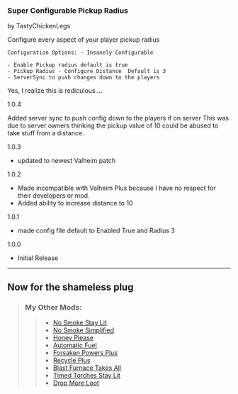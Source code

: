 ### Super Configurable Pickup Radius
by TastyChickenLegs


Configure every aspect of your player pickup radius 

```
Configuration Options: - Insanely Configurable

- Enable Pickup radius default is true
- Pickup Radius - Configure Distance  Default is 3
- ServerSync to push changes down to the players
```

Yes, I realize this is rediculous.... 

1.0.4

Added server sync to push config down to the players if on server
This was due to server owners thinking the pickup value of 10 could be abused to take stuff from a distance.


1.0.3

- updated to newest Valheim patch

1.0.2

- Made incompatible with Valheim Plus because I have no respect for their developers or mod.  
- Added ability to increase distance to 10


1.0.1

- made config file default to Enabled True and Radius 3

1.0.0

- Initial Release

_____
##	Now for the shameless plug

> ### My Other Mods:
>>* [No Smoke Stay Lit](https://valheim.thunderstore.io/package/TastyChickenLeg/NoSmokeStayLit/)
>>* [No Smoke Simplified](https://valheim.thunderstore.io/package/TastyChickenLegs/NoSmokeSimplified/)
>>* [Honey Please](https://valheim.thunderstore.io/package/TastyChickenLegs/HoneyPlease/)
>>* [Automatic Fuel](https://valheim.thunderstore.io/package/TastyChickenLeg/AutomaticFuel/)
>>* [Forsaken Powers Plus](https://valheim.thunderstore.io/package/TastyChickenLeg/ForsakenPowersPlus/)
>>* [Recycle Plus](https://valheim.thunderstore.io/package/TastyChickenLeg/RecyclePlus/)
>>* [Blast Furnace Takes All](https://valheim.thunderstore.io/package/TastyChickenLeg/BlastFurnaceTakesAll/)
>>* [Timed Torches Stay Lit](https://valheim.thunderstore.io/package/TastyChickenLeg/TimedTorchesStayLit/)
>>* [Drop More Loot](https://valheim.thunderstore.io/package/TastyChickenLegs/DropMoreLoot/)